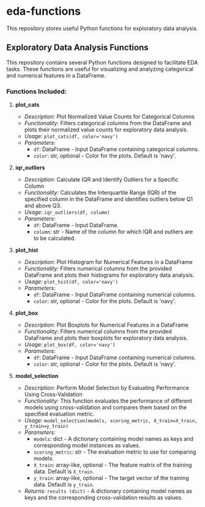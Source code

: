 # eda-functions
This repository stores useful Python functions for exploratory data analysis.

## Exploratory Data Analysis Functions

This repository contains several Python functions designed to facilitate EDA tasks. These functions are useful for visualizing and analyzing categorical and numerical features in a DataFrame.

### Functions Included:

1. **plot_cats**
   - *Description:* Plot Normalized Value Counts for Categorical Columns
   - *Functionality:* Filters categorical columns from the DataFrame and plots their normalized value counts for exploratory data analysis.
   - *Usage:* `plot_cats(df, color='navy')`
   - *Parameters:*
     - `df`: DataFrame - Input DataFrame containing categorical columns.
     - `color`: str, optional - Color for the plots. Default is 'navy'.

2. **iqr_outliers**
   - *Description:* Calculate IQR and Identify Outliers for a Specific Column
   - *Functionality:* Calculates the Interquartile Range (IQR) of the specified column in the DataFrame and identifies outliers below Q1 and above Q3.
   - *Usage:* `iqr_outliers(df, column)`
   - *Parameters:*
     - `df`: DataFrame - Input DataFrame.
     - `column`: str - Name of the column for which IQR and outliers are to be calculated.

3. **plot_hist**
   - *Description:* Plot Histogram for Numerical Features in a DataFrame
   - *Functionality:* Filters numerical columns from the provided DataFrame and plots their histograms for exploratory data analysis.
   - *Usage:* `plot_hist(df, color='navy')`
   - *Parameters:*
     - `df`: DataFrame - Input DataFrame containing numerical columns.
     - `color`: str, optional - Color for the plots. Default is 'navy'.

4. **plot_box**
   - *Description:* Plot Boxplots for Numerical Features in a DataFrame
   - *Functionality:* Filters numerical columns from the provided DataFrame and plots their boxplots for exploratory data analysis.
   - *Usage:* `plot_box(df, color='navy')`
   - *Parameters:*
     - `df`: DataFrame - Input DataFrame containing numerical columns.
     - `color`: str, optional - Color for the plots. Default is 'navy'.

5. **model_selection**
   - *Description:* Perform Model Selection by Evaluating Performance Using Cross-Validation
   - *Functionality:* This function evaluates the performance of different models using cross-validation and compares them based on the specified evaluation metric.
   - *Usage:* `model_selection(models, scoring_metric, X_train=X_train, y_train=y_train)`
   - *Parameters:*
     - `models`: dict - A dictionary containing model names as keys and corresponding model instances as values.
     - `scoring_metric`: str - The evaluation metric to use for comparing models.
     - `X_train`: array-like, optional - The feature matrix of the training data. Default is `X_train`.
     - `y_train`: array-like, optional - The target vector of the training data. Default is `y_train`.
   - *Returns:* `results (dict)` - A dictionary containing model names as keys and the corresponding cross-validation results as values.
